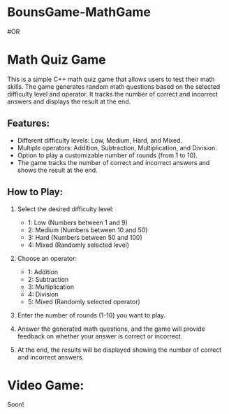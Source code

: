 # BounsGame-MathGame
#OR
# Math Quiz Game

This is a simple C++ math quiz game that allows users to test their math skills. The game generates random math questions based on the selected difficulty level and operator. It tracks the number of correct and incorrect answers and displays the result at the end.

## Features:
- Different difficulty levels: Low, Medium, Hard, and Mixed.
- Multiple operators: Addition, Subtraction, Multiplication, and Division.
- Option to play a customizable number of rounds (from 1 to 10).
- The game tracks the number of correct and incorrect answers and shows the result at the end.

## How to Play:
1. Select the desired difficulty level:
   - 1: Low (Numbers between 1 and 9)
   - 2: Medium (Numbers between 10 and 50)
   - 3: Hard (Numbers between 50 and 100)
   - 4: Mixed (Randomly selected level)
   
2. Choose an operator:
   - 1: Addition
   - 2: Subtraction
   - 3: Multiplication
   - 4: Division
   - 5: Mixed (Randomly selected operator)
   
3. Enter the number of rounds (1-10) you want to play.
4. Answer the generated math questions, and the game will provide feedback on whether your answer is correct or incorrect.
5. At the end, the results will be displayed showing the number of correct and incorrect answers.

# Video Game:
Soon!
